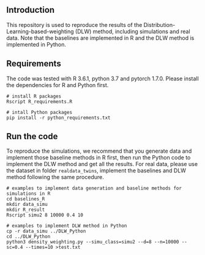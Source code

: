 ## Introduction

This repository is used to reproduce the results of the Distribution-Learning-based-weighting (DLW) method, including simulations and real data. Note that the baselines are implemented in R and the DLW method is implemented in Python.

## Requirements
The code was tested with R 3.6.1, python 3.7 and pytorch 1.7.0. Please install the dependencies for R and Python first. 

```
# install R packages
Rscript R_requirements.R

# intall Python packages
pip install -r python_requirements.txt

```
## Run the code

To reproduce the simulations, we recommend that you generate data and implement those baseline methods in R first, then run the Python code to implement the DLW method and get all the results. For real data, please use the dataset in folder `realdata_twins`, implement the baselines and DLW method following the same procedure.

```
# examples to implement data generation and baseline methods for simulations in R
cd baselines_R
mkdir data_simu
mkdir R_result
Rscript simu2 8 10000 0.4 10

# examples to implement DLW method in Python
cp -r data_simu ../DLW_Python
cd ../DLW_Python
python3 density_weighting.py --simu_class=simu2 --d=8 --n=10000 --sc=0.4 --times=10 >test.txt

```


